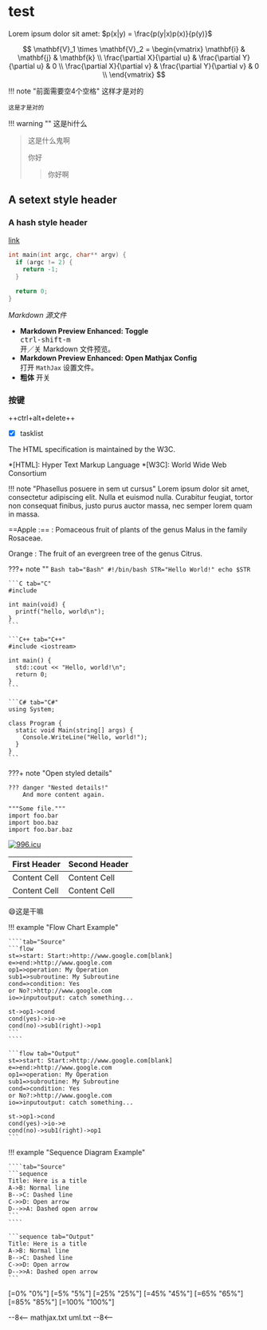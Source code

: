 
# test


Lorem ipsum dolor sit amet: $p(x|y) = \frac{p(y|x)p(x)}{p(y)}​$


$$
\mathbf{V}_1 \times \mathbf{V}_2 = \begin{vmatrix}
\mathbf{i} & \mathbf{j} & \mathbf{k} \\
\frac{\partial X}{\partial u} & \frac{\partial Y}{\partial u} & 0 \\
\frac{\partial X}{\partial v} & \frac{\partial Y}{\partial v} & 0 \\
\end{vmatrix}
$$



!!! note "前面需要空4个空格"
    这样才是对的

    这是才是对的


!!! warning ""
    这是hi什么

> 这是什么鬼啊
>
> 你好
>
> > 你好啊

## A setext style header

### A hash style header



<!-- [link](http://example.com){: class="foo bar" title="Some title!" } -->

[link](https://www.baidu.com 'baidu') 

```C++ hl_lines="1 3"
int main(int argc, char** argv) {
  if (argc != 2) {
    return -1;
  }

  return 0;
}
```
*Markdown 源文件*

- <strong>Markdown Preview Enhanced: Toggle</strong>  
  <kbd>ctrl-shift-m</kbd>  
  开／关 Markdown 文件预览。      
- <strong> Markdown Preview Enhanced: Open Mathjax Config </strong>  
  打开 `MathJax` 设置文件。  
- **粗体**
  开关  

### 按键

++ctrl+alt+delete++

- [x] tasklist  


The HTML specification
is maintained by the W3C.

*[HTML]: Hyper Text Markup Language
*[W3C]:  World Wide Web Consortium

!!! note "Phasellus posuere in sem ut cursus"
    Lorem ipsum dolor sit amet, consectetur adipiscing elit. Nulla et euismod
    nulla. Curabitur feugiat, tortor non consequat finibus, justo purus auctor
    massa, nec semper lorem quam in massa.

==Apple :==
:   Pomaceous fruit of plants of the genus Malus in
    the family Rosaceae.

Orange
:   The fruit of an evergreen tree of the genus Citrus.

???+ note ""
    ```Bash tab="Bash"
    #!/bin/bash
    STR="Hello World!"
    echo $STR
    ```

    ```C tab="C"
    #include 

    int main(void) {
      printf("hello, world\n");
    }
    ```

    ```C++ tab="C++"
    #include <iostream>

    int main() {
      std::cout << "Hello, world!\n";
      return 0;
    }
    ```

    ```C# tab="C#"
    using System;

    class Program {
      static void Main(string[] args) {
        Console.WriteLine("Hello, world!");
      }
    }
    ```

???+ note "Open styled details"

    ??? danger "Nested details!"
        And more content again.


```hl_lines="1 3" linenums="2"
"""Some file."""
import foo.bar
import boo.baz
import foo.bar.baz
```



[![996.icu](https://img.shields.io/badge/link-996.icu-red.svg)](https://996.icu)

First Header  | Second Header
------------- | -------------
Content Cell  | Content Cell
Content Cell  | Content Cell

:smile:这是干嘛

!!! example "Flow Chart Example"

    ````tab="Source"
    ```flow
    st=>start: Start:>http://www.google.com[blank]
    e=>end:>http://www.google.com
    op1=>operation: My Operation
    sub1=>subroutine: My Subroutine
    cond=>condition: Yes
    or No?:>http://www.google.com
    io=>inputoutput: catch something...

    st->op1->cond
    cond(yes)->io->e
    cond(no)->sub1(right)->op1
    ```
    ````

    ```flow tab="Output"
    st=>start: Start:>http://www.google.com[blank]
    e=>end:>http://www.google.com
    op1=>operation: My Operation
    sub1=>subroutine: My Subroutine
    cond=>condition: Yes
    or No?:>http://www.google.com
    io=>inputoutput: catch something...

    st->op1->cond
    cond(yes)->io->e
    cond(no)->sub1(right)->op1
    ```

!!! example "Sequence Diagram Example"

    ````tab="Source"
    ```sequence
    Title: Here is a title
    A->B: Normal line
    B-->C: Dashed line
    C->>D: Open arrow
    D-->>A: Dashed open arrow
    ```
    ````

    ```sequence tab="Output"
    Title: Here is a title
    A->B: Normal line
    B-->C: Dashed line
    C->>D: Open arrow
    D-->>A: Dashed open arrow
    ```

[=0% "0%"]
[=5% "5%"]
[=25% "25%"]
[=45% "45%"]
[=65% "65%"]
[=85% "85%"]
[=100% "100%"]

--8<--
mathjax.txt
uml.txt
--8<--